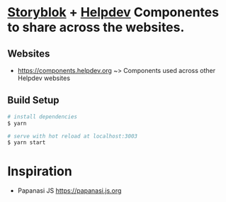 # [Storyblok](https://www.storyblok.com/) + [Helpdev](https://helpdev.org) Componentes to share across the websites.

## Websites
- https://components.helpdev.org ~> Components used across other Helpdev websites

## Build Setup

```bash
# install dependencies
$ yarn

# serve with hot reload at localhost:3003
$ yarn start
```

# Inspiration

- Papanasi JS https://papanasi.js.org
